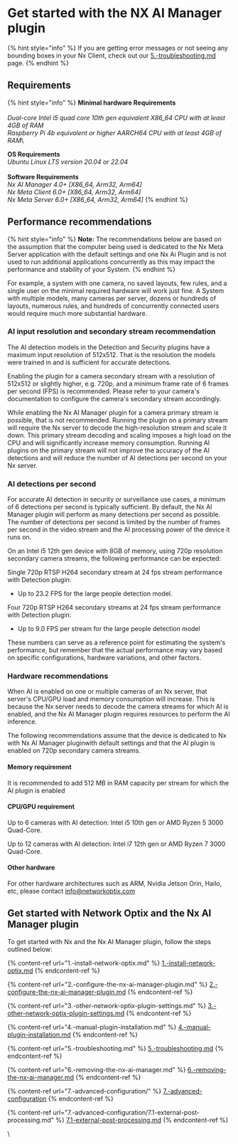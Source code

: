 # Get started with the NX AI Manager plugin

{% hint style="info" %}
If you are getting error messages or not seeing any bounding boxes in your Nx Client, check out our [5.-troubleshooting.md](5.-troubleshooting.md "mention") page.
{% endhint %}

## Requirements

{% hint style="info" %}
**Minimal hardware Requirements**\
\
_Dual-core Intel i5 quad core 10th gen equivalent X86\_64 CPU with at least 4GB of RAM_\
_Raspberry Pi 4b equivalent or higher AARCH64 CPU with at least 4GB of RAM_\


**OS Requirements**\
_Ubuntu Linux LTS version 20.04 or 22.04_\
\
**Software Requirements**\
_Nx AI Manager 4.0+                                     \[X86\_64, Arm32, Arm64]_\
_Nx Meta Client 6.0+                                      \[X86\_64, Arm32, Arm64]_\
_Nx Meta Server 6.0+                                      \[X86\_64, Arm32, Arm64]_
{% endhint %}

## Performance recommendations

{% hint style="info" %}
**Note:** The recommendations below are based on the assumption that the computer being used is dedicated to the Nx Meta Server application with the default settings and one Nx Ai Plugin and is not used to run additional applications concurrently as this may impact the performance and stability of your System.
{% endhint %}

For example, a system with one camera, no saved layouts, few rules, and a single user on the minimal required hardware will work just fine. A System with multiple models, many cameras per server, dozens or hundreds of layouts, numerous rules, and hundreds of concurrently connected users would require much more substantial hardware.

### AI input resolution and secondary stream recommendation

The AI detection models in the Detection and Security plugins have a maximum input resolution of 512x512. That is the resolution the models were trained in and is sufficient for accurate detections.&#x20;

Enabling the plugin for a camera secondary stream with a resolution of 512x512 or slightly higher, e.g. 720p, and a minimum frame rate of 6 frames per second (FPS) is recommended. Please refer to your camera's documentation to configure the camera's secondary stream accordingly.

While enabling the Nx AI Manager plugin for a camera primary stream is possible, that is not recommended. Running the plugin on a primary stream will require the Nx server to decode the high-resolution stream and scale it down. This primary stream decoding and scaling imposes a high load on the CPU and will significantly increase memory consumption. Running AI plugins on the primary stream will not improve the accuracy of the AI detections and will reduce the number of AI detections per second on your Nx server.

### AI detections per second

For accurate AI detection in security or surveillance use cases, a minimum of 6 detections per second is typically sufficient. By default, the Nx AI Manager plugin will perform as many detections per second as possible. The number of detections per second is limited by the number of frames per second in the video stream and the AI processing power of the device it runs on.

On an Intel i5 12th gen device with 8GB of memory, using 720p resolution secondary camera streams, the following performance can be expected:

Single 720p RTSP H264 secondary stream at 24 fps stream performance with Detection plugin:

* Up to 23.2 FPS for the large people detection model.

Four 720p RTSP H264 secondary streams at 24 fps stream performance with Detection plugin:

* Up to 9.0 FPS per stream for the large people detection model

These numbers can serve as a reference point for estimating the system's performance, but remember that the actual performance may vary based on specific configurations, hardware variations, and other factors.

### Hardware recommendations

When AI is enabled on one or multiple cameras of an Nx server, that server's CPU/GPU load and memory consumption will increase. This is because the Nx server needs to decode the camera streams for which AI is enabled, and the Nx AI Manager plugin requires resources to perform the AI inference.&#x20;

The following recommendations assume that the device is dedicated to Nx with Nx AI Manager pluginwith default settings and that the AI plugin is enabled on 720p secondary camera streams.

#### Memory requirement

It is recommended to add 512 MB in RAM capacity per stream for which the AI plugin is enabled

#### CPU/GPU requirement

Up to 6 cameras with AI detection: Intel i5 10th gen or AMD Ryzen 5 3000 Quad-Core.

Up to 12 cameras with AI detection: Intel i7 12th gen or AMD Ryzen 7 3000 Quad-Core.

#### Other hardware

For other hardware architectures such as ARM, Nvidia Jetson Orin, Hailo, etc, please contact info@networkoptix.com

## Get started with Network Optix and the Nx AI Manager plugin

To get started with Nx and the Nx AI Manager plugin, follow the steps outlined below:&#x20;

{% content-ref url="1.-install-network-optix.md" %}
[1.-install-network-optix.md](1.-install-network-optix.md)
{% endcontent-ref %}

{% content-ref url="2.-configure-the-nx-ai-manager-plugin.md" %}
[2.-configure-the-nx-ai-manager-plugin.md](2.-configure-the-nx-ai-manager-plugin.md)
{% endcontent-ref %}

{% content-ref url="3.-other-network-optix-plugin-settings.md" %}
[3.-other-network-optix-plugin-settings.md](3.-other-network-optix-plugin-settings.md)
{% endcontent-ref %}

{% content-ref url="4.-manual-plugin-installation.md" %}
[4.-manual-plugin-installation.md](4.-manual-plugin-installation.md)
{% endcontent-ref %}

{% content-ref url="5.-troubleshooting.md" %}
[5.-troubleshooting.md](5.-troubleshooting.md)
{% endcontent-ref %}

{% content-ref url="6.-removing-the-nx-ai-manager.md" %}
[6.-removing-the-nx-ai-manager.md](6.-removing-the-nx-ai-manager.md)
{% endcontent-ref %}

{% content-ref url="7.-advanced-configuration/" %}
[7.-advanced-configuration](7.-advanced-configuration/)
{% endcontent-ref %}

{% content-ref url="7.-advanced-configuration/7.1-external-post-processing.md" %}
[7.1-external-post-processing.md](7.-advanced-configuration/7.1-external-post-processing.md)
{% endcontent-ref %}

\


